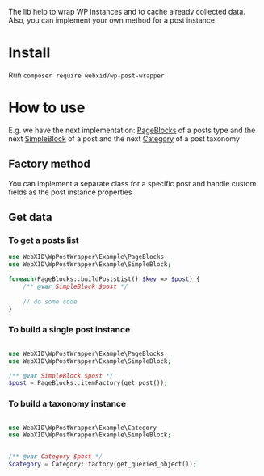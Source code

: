 The lib help to wrap WP instances and to cache already collected data. Also, you can implement your own method for a post instance 

# Install

Run `composer require webxid/wp-post-wrapper`

# How to use

E.g. 
we have the next implementation: [PageBlocks](./examples/PageBlocks.php) of a posts type
and the next [SimpleBlock](./examples/SimpleBlock.php) of a post
and the next [Category](./examples/Category.php) of a post taxonomy

## Factory method

You can implement a separate class for a specific post and handle custom fields as the post instance properties

## Get data

### To get a posts list

```php
use WebXID\WpPostWrapper\Example\PageBlocks
use WebXID\WpPostWrapper\Example\SimpleBlock;

foreach(PageBlocks::buildPostsList() $key => $post) {
    /** @var SimpleBlock $post */
    
    // do some code
}

```

### To build a single post instance

```php

use WebXID\WpPostWrapper\Example\PageBlocks
use WebXID\WpPostWrapper\Example\SimpleBlock;

/** @var SimpleBlock $post */
$post = PageBlocks::itemFactory(get_post());

```

### To build a taxonomy instance

```php

use WebXID\WpPostWrapper\Example\Category
use WebXID\WpPostWrapper\Example\SimpleBlock;


/** @var Category $post */
$category = Category::factory(get_queried_object());

```